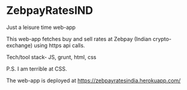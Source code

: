 # ZebpayRatesIND
Just a leisure time web-app 

This web-app fetches buy and sell rates at Zebpay (Indian crypto-exchange) using https api calls.

Tech/tool stack- JS, grunt, html, css

P.S. I am terrible at CSS.

The web-app is deployed at https://zebpayratesindia.herokuapp.com/
